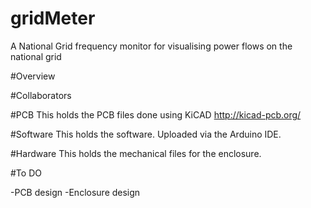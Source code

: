 # gridMeter
A National Grid frequency monitor for visualising power flows on the national grid

#Overview




#Collaborators



#PCB
This holds the PCB files done using KiCAD
http://kicad-pcb.org/

#Software
This holds the software. Uploaded via the Arduino IDE.


#Hardware
This holds the mechanical files for the enclosure.



#To DO

-PCB design
-Enclosure design